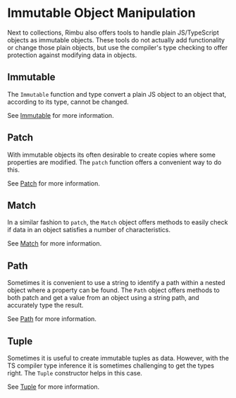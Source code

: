 # Immutable Object Manipulation

Next to collections, Rimbu also offers tools to handle plain JS/TypeScript objects as immutable objects. These tools do not actually add functionality or change those plain objects, but use the compiler's type checking to offer protection against modifying data in objects.

## Immutable

The `Immutable` function and type convert a plain JS object to an object that, according to its type, cannot be changed.

See [Immutable](deep/immutable.md) for more information.

## Patch

With immutable objects its often desirable to create copies where some properties are modified. The `patch` function offers a convenient way to do this.

See [Patch](deep/patch.md) for more information.

## Match

In a similar fashion to `patch`, the `Match` object offers methods to easily check if data in an object satisfies a number of characteristics.

See [Match](deep/match.md) for more information.

## Path

Sometimes it is convenient to use a string to identify a path within a nested object where a property can be found. The `Path` object offers methods to both patch and get a value from an object using a string path, and accurately type the result.

See [Path](deep/path.md) for more information.

## Tuple

Sometimes it is useful to create immutable tuples as data. However, with the TS compiler type inference it is sometimes challenging to get the types right. The `Tuple` constructor helps in this case.

See [Tuple](deep/tuple.md) for more information.
